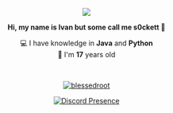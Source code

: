 <p align="center">
  <a href="https://github.com/blessedroot">
    <img src="https://komarev.com/ghpvc/?username=blessedroot&color=red">
  </a>
</p>

<p align="center"><b>Hi, my name is Ivan but some call me s0ckett 👋</b></p>
<p align="center">💻 I have knowledge in <b>Java</b> and <b>Python</b><br>🎉 I'm <b>17</b> years old</p>

</br>

<p align="center">
  <a href="https://github.com/blessedroot">
    <img align="center" src="https://github-readme-stats.vercel.app/api?username=blessedroot&show_icons=true&theme=radical&count_private=true&locale=en" alt="blessedroot"/>
  </a>
</p>
<p align="center">
  <a href="https://discord.com/users/330861775203336194" target="_blank" rel="nofollow">
    <img align="center" src="https://lanyard-profile-readme.vercel.app/api/330861775203336194?&animated=true&borderRadius=30px&idleMessage=Nothing..." alt="Discord Presence">
  </a>
</p>

</p>